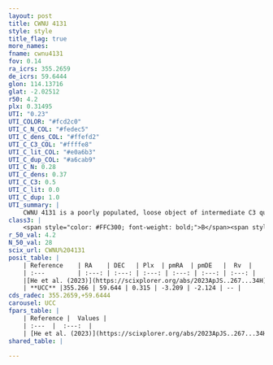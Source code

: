 ```yaml
---
layout: post
title: CWNU 4131
style: style
title_flag: true
more_names: 
fname: cwnu4131
fov: 0.14
ra_icrs: 355.2659
de_icrs: 59.6444
glon: 114.13716
glat: -2.02512
r50: 4.2
plx: 0.31495
UTI: "0.23"
UTI_COLOR: "#fcd2c0"
UTI_C_N_COL: "#fedec5"
UTI_C_dens_COL: "#ffefd2"
UTI_C_C3_COL: "#ffffe8"
UTI_C_lit_COL: "#e0a6b3"
UTI_C_dup_COL: "#a6cab9"
UTI_C_N: 0.28
UTI_C_dens: 0.37
UTI_C_C3: 0.5
UTI_C_lit: 0.0
UTI_C_dup: 1.0
UTI_summary: |
    CWNU 4131 is a poorly populated, loose object of intermediate C3 quality. It was recently reported in the literature.
class3: |
    <span style="color: #FFC300; font-weight: bold;">B</span><span style="color: #FFC300; font-weight: bold;">B</span>
r_50_val: 4.2
N_50_val: 28
scix_url: CWNU%204131
posit_table: |
    | Reference    | RA    | DEC   | Plx  | pmRA  | pmDE   |  Rv  |
    | :---         | :---: | :---: | :---: | :---: | :---: | :---: |
    |[He et al. (2023)](https://scixplorer.org/abs/2023ApJS..267...34H) | 355.282 | 59.64 | 0.321 | -3.208 | -2.141 | -- |
    | **UCC** |355.266 | 59.644 | 0.315 | -3.209 | -2.124 | -- | 
cds_radec: 355.2659,+59.6444
carousel: UCC
fpars_table: |
    | Reference |  Values |
    | :---  |  :---:  |
    | [He et al. (2023)](https://scixplorer.org/abs/2023ApJS..267...34H) | `A0=3.15, m-M=12.15, logA=7.5` |
shared_table: |
    
---
```

